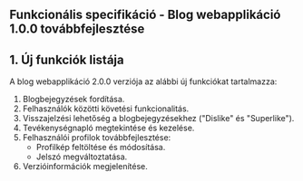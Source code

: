 ## Funkcionális specifikáció - Blog webapplikáció 1.0.0 továbbfejlesztése

## 1. Új funkciók listája
A blog webapplikáció 2.0.0 verziója az alábbi új funkciókat tartalmazza:

1. Blogbejegyzések fordítása.
2. Felhasználók közötti követési funkcionalitás.
3. Visszajelzési lehetőség a blogbejegyzésekhez ("Dislike" és "Superlike").
4. Tevékenységnapló megtekintése és kezelése.
5. Felhasználói profilok továbbfejlesztése:
   - Profilkép feltöltése és módosítása.
   - Jelszó megváltoztatása.
6. Verzióinformációk megjelenítése.